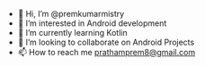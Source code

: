 - 👋 Hi, I’m @premkumarmistry
- 👀 I’m interested in Android development 
- 🌱 I’m currently learning Kotlin 
- 💞️ I’m looking to collaborate on Android Projects 
- 📫 How to reach me prathamprem8@gmail.com

<!---
premkumarmistry/premkumarmistry is a ✨ special ✨ repository because its `README.md` (this file) appears on your GitHub profile.
You can click the Preview link to take a look at your changes.
--->
